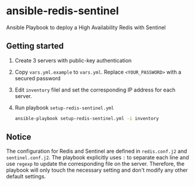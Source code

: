 # ansible-redis-sentinel

Ansible Playbook to deploy a High Availability Redis with Sentinel

## Getting started

1. Create 3 servers with public-key authentication
2. Copy `vars.yml.example` to `vars.yml`. Replace `<YOUR_PASSWORD>` with a secured password
3. Edit `inventory` filel and set the corresponding IP address for each server.
4. Run playbook `setup-redis-sentinel.yml`

    ```bash
    ansible-playbook setup-redis-sentinel.yml -i inventory
    ```

## Notice

The configuration for Redis and Sentinel are defined in `redis.conf.j2` and `sentinel.conf.j2`. The playbook explicitly uses `:` to separate each line and use `regexp` to update the corresponding file on the server. Therefore, the playbook will only touch the necessary setting and don't modify any other default settings.
